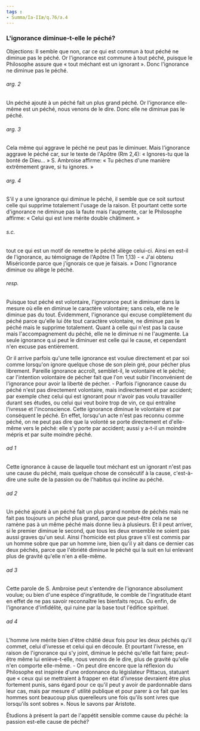 ```yaml
---
tags : 
- Summa/Ia-IIæ/q.76/a.4
---
```


### L'ignorance diminue-t-elle le péché?

Objections: Il semble que non, car ce qui est commun à tout péché ne diminue pas le péché. Or l'ignorance est commune à tout péché, puisque le Philosophe assure que « tout méchant est un ignorant ». Donc l'ignorance ne diminue pas le péché. 

###### arg. 2
Un péché ajouté à un péché fait un plus grand péché. Or l'ignorance elle-même est un péché, nous venons de le dire. Donc elle ne diminue pas le péché. 

###### arg. 3
Cela même qui aggrave le péché ne peut pas le diminuer. Mais l'ignorance aggrave le péché car, sur le texte de l'Apôtre (Rm 2,4): « Ignores-tu que la bonté de Dieu... » S. Ambroise affirme: « Tu pèches d'une manière extrêmement grave, si tu ignores. » 

###### arg. 4
S'il y a une ignorance qui diminue le péché, il semble que ce soit surtout celle qui supprime totalement l'usage de la raison. Et pourtant cette sorte d'ignorance ne diminue pas la faute mais l'augmente, car le Philosophe affirme: « Celui qui est ivre mérite double châtiment. » 

###### s.c.
tout ce qui est un motif de remettre le péché allège celui-ci. Ainsi en est-il de l'ignorance, au témoignage de l'Apôtre (1 Tm 1,13) - « J'ai obtenu Miséricorde parce que j'ignorais ce que je faisais. » Donc l'ignorance diminue ou allège le péché. 

###### resp.
Puisque tout péché est volontaire, l'ignorance peut ie diminuer dans la mesure où elle en diminue le caractère volontaire; sans cela, elle ne le diminue pas du tout. Évidemment, l'ignorance qui excuse complètement du péché parce qu'elle lui ôte tout caractère volontaire, ne diminue pas le péché mais le supprime totalement. Quant à celle qui n'est pas la cause mais l'accompagnement du péché, elle ne le diminue ni ne l'augmente. La seule ignorance q.ui peut le diminuer est celle qui le cause, et cependant n'en excuse pas entièrement. 

Or il arrive parfois qu'une telle ignorance est voulue directement et par soi comme lorsqu'on ignore quelque chose de son plein gré, pour pécher plus librement. Pareille ignorance accroît, semblet-il, le volontaire et le péché; car l'intention volontaire de pécher fait que l'on veut subir l'inconvénient de l'ignorance pour avoir la liberté de pécher. - Parfois l'ignorance cause du péché n'est pas directement volontaire, mais indirectement et par accident; par exemple chez celui qui est ignorant pour n'avoir pas voulu travailler durant ses études, ou celui qui veut boire trop de vin, ce qui entraîne l'ivresse et l'inconscience. Cette ignorance diminue le volontaire et par conséquent le péché. En effet, lorsqu'un acte n'est pas reconnu comme péché, on ne peut pas dire que la volonté se porte directement et d'elle-même vers le péché: elle s'y porte par accident; aussi y a-t-il un moindre mépris et par suite moindre péché. 

###### ad 1
Cette ignorance à cause de laquelle tout méchant est un ignorant n'est pas une cause du péché, mais quelque chose de consécutif à la cause, c'est-à-dire une suite de la passion ou de l'habitus qui incline au péché. 

###### ad 2
Un péché ajouté à un péché fait un plus grand nombre de péchés mais ne fait pas toujours un péché plus grand, parce que peut-être cela ne se ramène pas à un même péché mais donne lieu à plusieurs. Et il peut arriver, si le premier diminue le second, que tous les deux ensemble ne soient pas aussi graves qu'un seul. Ainsi l'homicide est plus grave s'il est commis par un homme sobre que par un homme ivre, bien qu'il y ait dans ce dernier cas deux péchés, parce que l'ébriété diminue le péché qui la suit en lui enlevant plus de gravité qu'elle n'en a elle-même. 

###### ad 3
Cette parole de S. Ambroise peut s'entendre de l'ignorance absolument voulue; ou bien d'une espèce d'ingratitude, le comble de l'ingratitude étant en effet de ne pas savoir reconnaître les bienfaits reçus. Ou enfin, de l'ignorance d'infidélité, qui ruine par la base tout l'édifice spirituel. 

###### ad 4
L'homme ivre mérite bien d'être châtié deux fois pour les deux péchés qu'il commet, celui d'ivresse et celui qui en découle. Et pourtant l'ivresse, en raison de l'ignorance qui s'y joint, diminue le péché qu'elle fait faire; peut-être même lui enlève-t-elle, nous venons de le dire, plus de gravité qu'elle n'en comporte elle-même. - On peut dire encore que la réflexion du Philosophe est inspirée d'une ordonnance du législateur Pittacus, statuant que « ceux qui se mettraient à frapper en état d'ivresse devraient être plus fortement punis, sans égard pour ce qu'il peut y avoir de pardonnable dans leur cas, mais par mesure d' utilité publique et pour parer à ce fait que les hommes sont beaucoup plus querelleurs une fois qu'ils sont ivres que lorsqu'ils sont sobres ». Nous le savons par Aristote. 

Étudions à présent la part de l'appétit sensible comme cause du péché: la passion est-elle cause de péché? 

